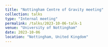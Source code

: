 ```yaml
---
title: "Nottingham Centre of Gravity meeting"
collection: talks
type: "Internal meeting"
permalink: /talks/2023-10-06-talk-1
venue: "University of Nottingham"
date: 2023-10-06
location: "Nottingham, United Kingdom"
---
```




